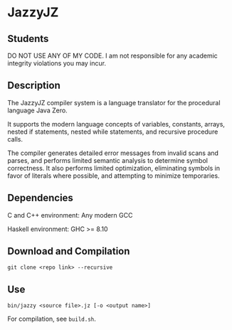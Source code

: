 # JazzyJZ
## Students
DO NOT USE ANY OF MY CODE. I am not responsible for any academic integrity violations you may incur.

## Description
The JazzyJZ compiler system is a language translator for the procedural language Java Zero. 

It supports the modern language concepts of variables, constants, arrays, nested if statements, nested while statements, and recursive procedure calls. 

The compiler generates detailed error messages from invalid scans and parses, and performs limited semantic analysis to determine symbol correctness. It also performs limited optimization, eliminating symbols in favor of literals where possible, and attempting to minimize temporaries.

## Dependencies
C and C++ environment: Any modern GCC

Haskell environment: GHC >= 8.10
## Download and Compilation
`git clone <repo link> --recursive`
## Use
`bin/jazzy <source file>.jz [-o <output name>]` 

For compilation, see `build.sh`. 